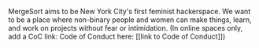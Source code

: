 MergeSort aims to be New York City's first feminist hackerspace. We want to be a place where non-binary people and women can make things, learn, and work on projects without fear or intimidation. (In online spaces only, add a CoC link: Code of Conduct here: [[link to Code of Conduct]])
